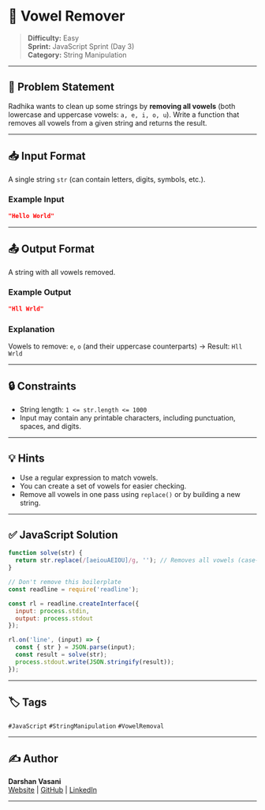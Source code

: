 # 🚫 Vowel Remover

> **Difficulty:** Easy  
> **Sprint:** JavaScript Sprint (Day 3)  
> **Category:** String Manipulation

---

## 📝 Problem Statement

Radhika wants to clean up some strings by **removing all vowels** (both lowercase and uppercase vowels: `a, e, i, o, u`). Write a function that removes all vowels from a given string and returns the result.

---

## 📥 Input Format

A single string `str` (can contain letters, digits, symbols, etc.).

### Example Input

```json
"Hello World"
```

---

## 📤 Output Format

A string with all vowels removed.

### Example Output

```json
"Hll Wrld"
```

### Explanation

Vowels to remove: `e`, `o` (and their uppercase counterparts) → Result: `Hll Wrld`

---

## 🔒 Constraints

- String length: `1 <= str.length <= 1000`
- Input may contain any printable characters, including punctuation, spaces, and digits.

---

## 💡 Hints

- Use a regular expression to match vowels.
- You can create a set of vowels for easier checking.
- Remove all vowels in one pass using `replace()` or by building a new string.

---

## ✅ JavaScript Solution

```js
function solve(str) {
  return str.replace(/[aeiouAEIOU]/g, ''); // Removes all vowels (case-insensitive)
}

// Don't remove this boilerplate
const readline = require('readline');

const rl = readline.createInterface({
  input: process.stdin,
  output: process.stdout
});

rl.on('line', (input) => {
  const { str } = JSON.parse(input);
  const result = solve(str);
  process.stdout.write(JSON.stringify(result));
});
```

---

## 🏷️ Tags

`#JavaScript` `#StringManipulation` `#VowelRemoval`

---

## ✍️ Author

**Darshan Vasani**  
[Website](https://dpvasani56.vercel.app/) | [GitHub](https://github.com/dpvasani) | [LinkedIn](https://linkedin.com/in/dpvasani56)

---
